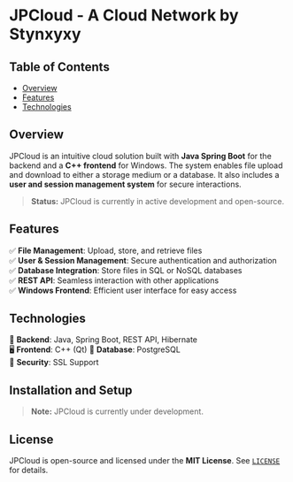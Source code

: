 # JPCloud - A Cloud Network by Stynxyxy

## Table of Contents

- [Overview](#overview)
- [Features](#features)
- [Technologies](#technologies)


## Overview

JPCloud is an intuitive cloud solution built with **Java Spring Boot** for the backend and a **C++ frontend** for Windows. The system enables file upload and download to either a storage medium or a database. It also includes a **user and session management system** for secure interactions.

> **Status:** JPCloud is currently in active development and open-source.

## Features

✅ **File Management**: Upload, store, and retrieve files\
✅ **User & Session Management**: Secure authentication and authorization\
✅ **Database Integration**: Store files in SQL or NoSQL databases\
✅ **REST API**: Seamless interaction with other applications\
✅ **Windows Frontend**: Efficient user interface for easy access

## Technologies

🚀 **Backend**: Java, Spring Boot, REST API, Hibernate\
🖥 **Frontend**: C++ (Qt)
💾 **Database**: PostgreSQL \
🔐 **Security**: SSL Support

## Installation and Setup

> **Note:** JPCloud is currently under development.


## License

JPCloud is open-source and licensed under the **MIT License**. See [`LICENSE`](LICENSE) for details.

